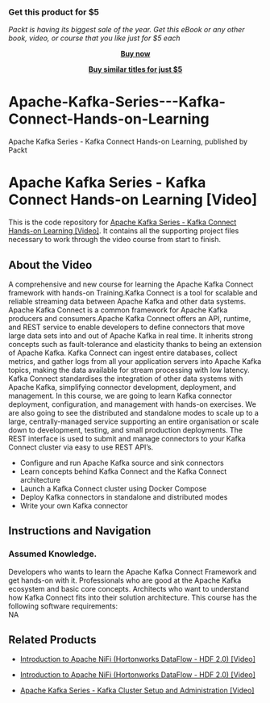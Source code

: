 
### Get this product for $5

<i>Packt is having its biggest sale of the year. Get this eBook or any other book, video, or course that you like just for $5 each</i>


<b><p align='center'>[Buy now](https://packt.link/9781789344738)</p></b>


<b><p align='center'>[Buy similar titles for just $5](https://subscription.packtpub.com/search)</p></b>


# Apache-Kafka-Series---Kafka-Connect-Hands-on-Learning
Apache Kafka Series - Kafka Connect Hands-on Learning, published by Packt
# Apache Kafka Series - Kafka Connect Hands-on Learning [Video]
This is the code repository for [Apache Kafka Series - Kafka Connect Hands-on Learning [Video]](https://www.packtpub.com/virtualization-and-cloud/apache-kafka-series-kafka-connect-hands-learning-video). It contains all the supporting project files necessary to work through the video course from start to finish.
## About the Video 
A comprehensive and new course for learning the Apache Kafka Connect framework with hands-on Training.Kafka Connect is a tool for scalable and reliable streaming data between Apache Kafka and other data systems. Apache Kafka Connect is a common framework for Apache Kafka producers and consumers.Apache Kafka Connect offers an API, runtime, and REST service to enable developers to define connectors that move large data sets into and out of Apache Kafka in real time. It inherits strong concepts such as fault-tolerance and elasticity thanks to being an extension of Apache Kafka. Kafka Connect can ingest entire databases, collect metrics, and gather logs from all your application servers into Apache Kafka topics, making the data available for stream processing with low latency. Kafka Connect standardises the integration of other data systems with Apache Kafka, simplifying connector development, deployment, and management. In this course, we are going to learn Kafka connector deployment, configuration, and management with hands-on exercises. We are also going to see the distributed and standalone modes to scale up to a large, centrally-managed service supporting an entire organisation or scale down to development, testing, and small production deployments. The REST interface is used to submit and manage connectors to your Kafka Connect cluster via easy to use REST API’s.
<DIV class=book-info-will-learn-text>
<UL>
<LI>Configure and run Apache Kafka source and sink connectors
<LI>Learn concepts behind Kafka Connect and the Kafka Connect architecture
<LI>Launch a Kafka Connect cluster using Docker Compose
<LI>Deploy Kafka connectors in standalone and distributed modes
<LI>Write your own Kafka connector</LI></UL></DIV>

## Instructions and Navigation
### Assumed Knowledge.
Developers who wants to learn the Apache Kafka Connect Framework and get hands-on with it. Professionals who are good at the Apache Kafka ecosystem and basic core concepts. Architects who want to understand how Kafka Connect fits into their solution architecture.
This course has the following software requirements:<br/>
NA

## Related Products
* [Introduction to Apache NiFi (Hortonworks DataFlow - HDF 2.0) [Video]](https://www.packtpub.com/virtualization-and-cloud/introduction-apache-nifi-hortonworks-dataflow-hdf-20-video)

* [Introduction to Apache NiFi (Hortonworks DataFlow - HDF 2.0) [Video]](https://www.packtpub.com/virtualization-and-cloud/introduction-apache-nifi-hortonworks-dataflow-hdf-20-video)

* [Apache Kafka Series - Kafka Cluster Setup and Administration [Video]](https://www.packtpub.com/networking-and-servers/apache-kafka-series-kafka-cluster-setup-and-administration-video)
